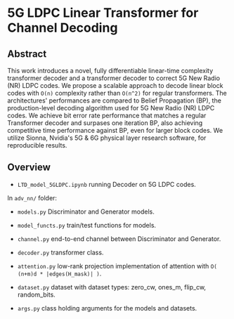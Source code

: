 # 5G LDPC Linear Transformer for Channel Decoding

## Abstract
This work introduces a novel, fully differentiable linear-time complexity transformer decoder and a transformer decoder to correct 5G New Radio (NR) LDPC codes. We propose a scalable approach to decode linear block codes with `O(n)` complexity rather than `O(n^2)` for regular transformers. The architectures' performances are compared to Belief Propagation (BP), the production-level decoding algorithm used for 5G New Radio (NR) LDPC codes. We achieve bit error rate performance that matches a regular Transformer decoder and surpases one iteration BP, also achieving competitive time performance against BP, even for larger block codes. We utilize Sionna, Nvidia's 5G \& 6G physical layer research software, for reproducible results.

## Overview

- `LTD_model_5GLDPC.ipynb` running Decoder on 5G LDPC codes.

In `adv_nn/` folder: 
- `models.py` Discriminator and Generator models.
- `model_functs.py` train/test functions for models.
- `channel.py` end-to-end channel between Discriminator and Generator.
  
- `decoder.py` transformer class.
- `attention.py` low-rank projection implementation of attention with `O( (n+m)d * |edges(H_mask)| )`.

- `dataset.py` dataset with dataset types: zero_cw, ones_m, flip_cw, random_bits.
- `args.py` class holding arguments for the models and datasets.


